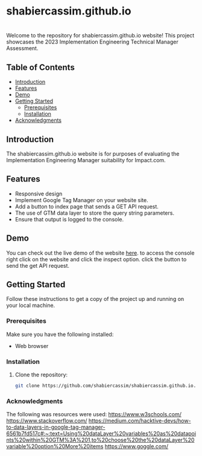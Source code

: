 # shabiercassim.github.io
# 

Welcome to the repository for shabiercassim.github.io website! This project showcases the 2023 Implementation Engineering Technical Manager Assessment.

## Table of Contents

- [Introduction](#introduction)
- [Features](#features)
- [Demo](#demo)
- [Getting Started](#getting-started)
  - [Prerequisites](#prerequisites)
  - [Installation](#installation)
- [Acknowledgments](#acknowledgments)

## Introduction

The shabiercassim.github.io website is for purposes of evaluating the Implementation Engineering Manager suitability for Impact.com.

## Features

- Responsive design
- Implement Google Tag Manager on your website site.
- Add a button to index page that sends a GET API request.
- The use of GTM data layer to store the query string parameters.
- Ensure that output is logged to the console.


## Demo

You can check out the live demo of the website [here](https://shabiercassim.github.io?key=hello&value=world).
to access the console right click on the website and click the inspect option.
click the button to send the get API request.

## Getting Started

Follow these instructions to get a copy of the project up and running on your local machine.

### Prerequisites

Make sure you have the following installed:

- Web browser


### Installation

1. Clone the repository:

   ```bash
   git clone https://github.com/shabiercassim/shabiercassim.github.io.git


### Acknowledgments
The following was resources were used:
https://www.w3schools.com/
https://www.stackoverflow.com/
https://medium.com/hacktive-devs/how-to-data-layers-in-google-tag-manager-6561b7fd517c#:~:text=Using%20dataLayer%20variables%20as%20datapoints%20within%20GTM%3A%201,to%20choose%20the%20dataLayer%20variable%20option%20More%20items
https://www.goggle.com/
